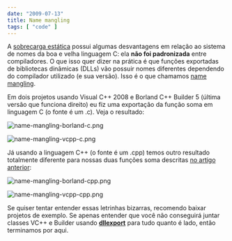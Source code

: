 ```yaml
---
date: "2009-07-13"
title: Name mangling
tags: [ "code" ]
---
```

A [sobrecarga estática](/polimorfismo-estatico) possui algumas desvantagens em relação ao sistema de nomes da boa e velha linguagem C: ela **não foi padronizada** entre compiladores. O que isso quer dizer na prática é que funções exportadas de bibliotecas dinâmicas (DLLs) vão possuir nomes diferentes dependendo do compilador utilizado (e sua versão). Isso é o que chamamos [name mangling](http://en.wikipedia.org/wiki/Name_mangling).

Em dois projetos usando Visual C++ 2008 e Borland C++ Builder 5 (última versão que funciona direito) eu fiz uma exportação da função soma em linguagem C (o fonte é um .c). Veja o resultado:

![name-mangling-borland-c.png](/images/AbTPx4W.png)

![name-mangling-vcpp-c.png](/images/mFZYUTr.png)

Já usando a linguagem C++ (o fonte é um .cpp) temos outro resultado totalmente diferente para nossas duas funções soma descritas [no artigo anterior](/polimorfismo-estatico):

![name-mangling-borland-cpp.png](/images/eJmq1VZ.png)

![name-mangling-vcpp-cpp.png](/images/CRimP7B.png)

Se quiser tentar entender essas letrinhas bizarras, recomendo baixar projetos de exemplo. Se apenas entender que você não conseguirá juntar classes VC++ e Builder usando **[dllexport](http://msdn.microsoft.com/en-us/library/a90k134d(VS.80).aspx)** para tudo quanto é lado, então terminamos por aqui.
